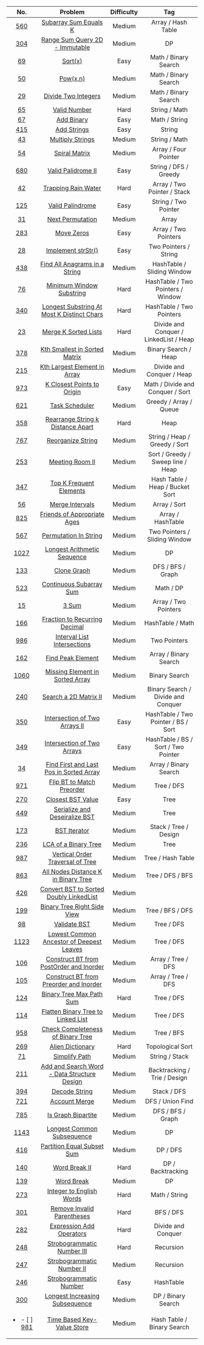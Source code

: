 | No. | Problem | Difficulty | Tag 
| :--------: | :-------: | :---------: | :------:
| [560](https://leetcode.com/problems/subarray-sum-equals-k/) | [Subarray Sum Equals K](https://github.com/weltond/DataStructure/blob/master/LeetCode/array/Lc560SubarraySumEqualsK.java) | Medium | Array / Hash Table
| [304](https://leetcode.com/problems/range-sum-query-2d-immutable/) | [Range Sum Query 2D - Immutable](https://github.com/weltond/DataStructure/blob/master/LeetCode/dp/304-Range-Sum-Query-2D-Immutable.md) | Medium | DP
| [69](https://leetcode.com/problems/sqrtx/) | [Sqrt(x)](https://github.com/weltond/DataStructure/blob/master/LeetCode/search/binarysearch/69-Sqrt(x).md) | Easy | Math / Binary Search
|[50](https://leetcode.com/problems/powx-n/) | [Pow(x,n)](https://github.com/weltond/DataStructure/blob/master/LeetCode/search/binarysearch/Pow.java) | Medium | Math / Binary Search
| [29](https://leetcode.com/problems/divide-two-integers/) | [Divide Two Integers](https://github.com/weltond/DataStructure/blob/master/LeetCode/search/binarysearch/29-Divide-Two-Integers.md) | Medium | Math / Binary Search
| [65](https://leetcode.com/problems/valid-number/) | [Valid Number](https://github.com/weltond/DataStructure/blob/master/LeetCode/string/65-Valid-Number.md) | Hard | String / Math
| [67](https://leetcode.com/problems/add-binary/) | [Add Binary](https://github.com/weltond/DataStructure/blob/master/LeetCode/string/Lc67AddBinary.java) | Easy | Math / String
| [415](https://leetcode.com/problems/add-strings/) | [Add Strings](https://github.com/weltond/DataStructure/blob/master/LeetCode/string/415-Add-Strings.md) | Easy | String
| [43](https://leetcode.com/problems/multiply-strings/) | [Multiply Strings](https://github.com/weltond/DataStructure/blob/master/LeetCode/string/Lc43MultiolyStrings.java) | Medium | String / Math
| [54](https://leetcode.com/problems/spiral-matrix/) | [Spiral Matrix](https://github.com/weltond/DataStructure/blob/master/LeetCode/array/54-Spiral-Matrix.md) | Medium | Array / Four Pointer
| [680](https://leetcode.com/problems/valid-palindrome-ii/) | [Valid Palidrome II](https://github.com/weltond/DataStructure/blob/master/LeetCode/recursion/680-Valid-Palindrome-II.md) | Easy | String / DFS / Greedy
| [42](https://leetcode.com/problems/trapping-rain-water/) | [Trapping Rain Water](https://github.com/weltond/DataStructure/blob/master/LeetCode/array/Lc42TrappingRainWater.java) | Hard | Array / Two Pointer / Stack
| [125](https://leetcode.com/problems/valid-palindrome/) | [Valid Palindrome](https://github.com/weltond/DataStructure/blob/master/LeetCode/string/125-Valid-Palindrome.md) | Easy | String / Two Pointer
| [31](https://leetcode.com/problems/next-permutation/) | [Next Permutation](https://github.com/weltond/DataStructure/blob/master/LeetCode/array/Lc31NextPermutation.java) | Medium | Array
| [283](https://leetcode.com/problems/move-zeroes/) | [Move Zeros](https://github.com/weltond/DataStructure/blob/master/LeetCode/array/283-Move-Zeroes.md) | Easy | Array / Two Pointers
| [28](https://leetcode.com/problems/implement-strstr/) | [Implement strStr()](https://github.com/weltond/DataStructure/blob/master/LeetCode/string/Lc28ImplementStrStr.java) | Easy | Two Pointers / String
| [438](https://leetcode.com/problems/find-all-anagrams-in-a-string/) | [Find All Anagrams in a String](https://github.com/weltond/DataStructure/blob/master/LeetCode/hashmap/438-Find-All-Anagrams-in-a-String.md) | Medium | HashTable / Sliding Window
|  [76](https://leetcode.com/problems/minimum-window-substring/) | [Minimum Window Substring](https://github.com/weltond/DataStructure/blob/master/LeetCode/string/Lc76MinimumWindowSubstring.java) | Hard | HashTable / Two Pointers / Window
| [340]() | [Longest Substring At Most K Distinct Chars](https://github.com/weltond/DataStructure/blob/master/LeetCode/hashmap/340-longest-substring-with-at-most-k-distinct-characters.md) | Hard | HashTable / Two Pointers
|  [23](https://leetcode.com/problems/merge-k-sorted-lists/) | [Merge K Sorted Lists](https://github.com/weltond/DataStructure/blob/master/LeetCode/linkedlist/Lc23MergeKSortedLists.java) | Hard | Divide and Conquer / LinkedList / Heap
| [378](https://leetcode.com/problems/kth-smallest-element-in-a-sorted-matrix/) | [Kth Smallest in Sorted Matrix](https://github.com/weltond/DataStructure/blob/master/LeetCode/heap/378-kth-smallest-element-in-a-sorted-matrix.md) | Medium | Binary Search / Heap
|[215](https://leetcode.com/problems/kth-largest-element-in-an-array/) | [Kth Largest Element in Array](https://github.com/weltond/DataStructure/blob/master/LeetCode/heap/Lc215KthLargestEleInArray.java) | Medium | Divide and Conquer / Heap
|  [973](https://leetcode.com/problems/k-closest-points-to-origin/) | [K Closest Points to Origin](https://github.com/weltond/DataStructure/blob/master/LeetCode/heap/973-k-closest-points-to-origin.md) | Easy | Math / Divide and Conquer / Sort
| [621](https://leetcode.com/problems/task-scheduler/) | [Task Scheduler](https://github.com/weltond/DataStructure/blob/master/LeetCode/greedy/621-Task-Scheduler.md) | Medium | Greedy / Array / Queue
| [358]() | [Rearrange String k Distance Apart](https://github.com/weltond/DataStructure/blob/master/LeetCode/heap/358-Rearrage-String-K-Distance-Apart.md) | Hard | Heap
|  [767](https://leetcode.com/problems/reorganize-string/) | [Reorganize String](https://github.com/weltond/DataStructure/blob/master/LeetCode/heap/767-Reorganize-String.md) | Medium | String / Heap / Greedy / Sort
| [253](https://www.lintcode.com/problem/meeting-rooms-ii/description?_from=ladder&&fromId=130) | [Meeting Room II](https://github.com/weltond/DataStructure/blob/master/LintCode/Companies/FaceBook/919-Meeting-Rooms%20II.md) | Medium | Sort / Greedy / Sweep line / Heap
| [347](https://leetcode.com/problems/top-k-frequent-elements/) | [Top K Frequent Elements](https://github.com/weltond/DataStructure/blob/master/LeetCode/hashmap/347-Top-K-Frequent-Elements.md) | Medium | Hash Table / Heap / Bucket Sort
| [56](https://leetcode.com/problems/merge-intervals/) | [Merge Intervals](https://github.com/weltond/DataStructure/blob/master/LeetCode/array/56-Merge-Intervals.md) | Medium | Array / Sort
| [825](https://leetcode.com/problems/friends-of-appropriate-ages/) | [Friends of Appropriate Ages](https://github.com/weltond/DataStructure/blob/master/LeetCode/array/825-friends-of-appropriate-ages.md) | Medium | Array / HashTable
| [567](https://leetcode.com/problems/permutation-in-string/) | [Permutation In String](https://github.com/weltond/DataStructure/blob/master/LeetCode/string/567-Permutation-In-String.md) | Medium | Two Pointers / Sliding Window
| [1027](https://leetcode.com/problems/longest-arithmetic-sequence/) | [Longest Arithmetic Sequence](https://github.com/weltond/DataStructure/blob/master/LeetCode/dp/1027-Longest-Arithmetic-Sequence.md) | Medium | DP
| [133](https://leetcode.com/problems/clone-graph/) | [Clone Graph](https://github.com/weltond/DataStructure/blob/master/LeetCode/graph/Lc133CloneGraph.java) | Medium | DFS / BFS / Graph
| [523](https://leetcode.com/problems/continuous-subarray-sum/) | [Continuous Subarray Sum](https://github.com/weltond/DataStructure/blob/master/LeetCode/dp/523-Continuous-Subarray-Sum.md) | Medium | Math / DP
| [15](https://leetcode.com/problems/3sum/) | [3 Sum](https://github.com/weltond/DataStructure/blob/master/LeetCode/array/Lc15ThreeSum.java) | Medium | Array / Two Pointers
| [166](https://leetcode.com/problems/fraction-to-recurring-decimal/) | [Fraction to Recurring Decimal](https://github.com/weltond/DataStructure/blob/master/LeetCode/hashmap/166-fraction-to-recurring-decimal.md) | Medium | HashTable / Math
|[986](https://leetcode.com/problems/interval-list-intersections/) | [Interval List Intersections](https://github.com/weltond/DataStructure/blob/master/LeetCode/array/Lc986IntervalListIntersections.java) | Medium | Two Pointers
| [162](https://leetcode.com/problems/find-peak-element/) | [Find Peak Element](https://github.com/weltond/DataStructure/blob/master/LeetCode/search/binarysearch/162-Find-Peak-Element.md) | Medium | Array / Binary Search
| [1060]() | [Missing Element in Sorted Array](https://github.com/weltond/DataStructure/blob/master/LeetCode/search/binarysearch/1060-Missing-Element-In-Sorted-Array.md) | Medium | Binary Search
| [240](https://leetcode.com/problems/search-a-2d-matrix-ii/) | [Search a 2D Matrix II](https://github.com/weltond/DataStructure/blob/master/LeetCode/recursion/Lc240Search2DMatrixII.java) | Medium | Binary Search / Divide and Conquer
| [350](https://leetcode.com/problems/intersection-of-two-arrays-ii/) | [Intersection of Two Arrays II](https://github.com/weltond/DataStructure/blob/master/LeetCode/search/binarysearch/350-intersection-of-two-arrays-ii.md) | Easy | HashTable / Two Pointer / BS / Sort
| [349](https://leetcode.com/problems/intersection-of-two-arrays/) | [Intersection of Two Arrays](https://github.com/weltond/DataStructure/blob/master/LeetCode/search/binarysearch/349-intersection-of-two-arrays.md) | Easy | HashTable / BS / Sort / Two Pointer
| [34](https://leetcode.com/problems/find-first-and-last-position-of-element-in-sorted-array/) | [Find First and Last Pos in Sorted Array](https://github.com/weltond/DataStructure/blob/master/LeetCode/search/binarysearch/34-Find-First-and-Last-Position-of-Element-in-Sorted-Array.md) | Medium | Array / Binary Search
| [971](https://leetcode.com/problems/flip-binary-tree-to-match-preorder-traversal/) | [Flip BT to Match Preorder](https://github.com/weltond/DataStructure/blob/master/LeetCode/tree/971-flip-binary-tree-to-match-preorder-traversal.md) | Medium | Tree / DFS
| [270](https://www.cnblogs.com/grandyang/p/5237170.html) | [Closest BST Value](https://github.com/weltond/DataStructure/blob/master/LeetCode/tree/270-Closest-Binary-Search-Tree-Value.md) | Easy | Tree
| [449](https://leetcode.com/problems/serialize-and-deserialize-bst/) | [Serialize and Deseiralize BST](https://github.com/weltond/DataStructure/blob/master/LeetCode/tree/449-serialize-and-deserialize-bst.md) | Medium | Tree
| [173](https://leetcode.com/problems/binary-search-tree-iterator/) | [BST Iterator](https://github.com/weltond/DataStructure/blob/master/LeetCode/tree/173-binary-search-tree-iterator.md) | Medium | Stack / Tree / Design
|[236](https://leetcode.com/problems/lowest-common-ancestor-of-a-binary-tree/) | [LCA of a Binary Tree](https://github.com/weltond/DataStructure/blob/master/LeetCode/tree/236-LCA-of-Binary-Tree.md) | Medium | Tree
| [987](https://leetcode.com/problems/vertical-order-traversal-of-a-binary-tree/) | [Vertical Order Traversal of Tree](https://github.com/weltond/DataStructure/blob/master/LeetCode/tree/987-Vertical-Order-Traversal.md) | Medium | Tree / Hash Table
| [863](https://leetcode.com/problems/all-nodes-distance-k-in-binary-tree/) | [All Nodes Distance K in Binary Tree](https://github.com/weltond/DataStructure/blob/master/LeetCode/tree/863-All-Nodes-Distance-K-BinaryTree.md) | Medium | Tree / DFS / BFS
| [426](https://www.cnblogs.com/grandyang/p/9615871.html) | [Convert BST to Sorted Doubly LinkedList](https://github.com/weltond/DataStructure/blob/master/LeetCode/tree/426-Convert-BST-to-Sorted-Doubly-LinkedList.md) | Medium | 
| [199](https://leetcode.com/problems/binary-tree-right-side-view/) | [Binary Tree Right Side View](https://github.com/weltond/DataStructure/blob/master/LeetCode/tree/Lc199BinaryTreeRightView.java) | Medium | Tree / BFS / DFS
| [98](https://leetcode.com/problems/validate-binary-search-tree/) | [Validate BST](https://github.com/weltond/DataStructure/blob/master/LeetCode/tree/Lc98ValidateBST.java) | Medium | Tree / DFS
| [1123](https://leetcode.com/problems/lowest-common-ancestor-of-deepest-leaves/) | [Lowest Common Ancestor of Deepest Leaves](https://github.com/weltond/DataStructure/blob/master/LeetCode/tree/1123-lowest-common-ancestor-of-deepest-leaves.md) | Medium | Tree / DFS
| [106](https://leetcode.com/problems/construct-binary-tree-from-inorder-and-postorder-traversal/) | [Construct BT from PostOrder and Inorder](https://github.com/weltond/DataStructure/blob/master/LeetCode/tree/Lc106ConstructBTfromInAndPost.java) | Medium | Array / Tree / DFS
| [105](https://leetcode.com/problems/construct-binary-tree-from-preorder-and-inorder-traversal/) | [Construct BT from Preorder and Inorder](https://github.com/weltond/DataStructure/blob/master/LeetCode/tree/Lc105ConstructBTfromPreAndInorder.java) | Medium | Array / Tree / DFS
| [124](https://leetcode.com/problems/binary-tree-maximum-path-sum/) | [Binary Tree Max Path Sum](https://github.com/weltond/DataStructure/blob/master/LeetCode/tree/Lc124BinaryTreeMaxPathSum.java) | Hard | Tree / DFS
| [114](https://leetcode.com/problems/flatten-binary-tree-to-linked-list/) | [Flatten Binary Tree to Linked List](https://github.com/weltond/DataStructure/blob/master/LeetCode/linkedlist/Lc114FlattenBinaryTreetoLinkedList.java) | Medium | Tree / DFS
| [958](https://leetcode.com/problems/check-completeness-of-a-binary-tree/) | [Check Completeness of Binary Tree](https://github.com/weltond/DataStructure/blob/master/LeetCode/tree/Lc958CheckCompletenessOfBinaryTree.java) | Medium | Tree / BFS
| [269](https://www.cnblogs.com/grandyang/p/5250200.html) | [Alien Dictionary](https://github.com/weltond/DataStructure/blob/master/LintCode/Companies/FaceBook/892-Alien-Dictionary.md) | Hard | Topological Sort
| [71](https://leetcode.com/problems/simplify-path/) | [Simplify Path](https://github.com/weltond/DataStructure/blob/master/LeetCode/stack/71-Simplify-Path.md) | Medium | String / Stack
| [211](https://leetcode.com/problems/add-and-search-word-data-structure-design/) | [Add and Search Word - Data Structure Design](https://github.com/weltond/DataStructure/blob/master/LeetCode/trie/211-Add-And-Search-Word.md) | Medium |  Backtracking / Trie / Design 
| [394](https://leetcode.com/problems/decode-string/) | [Decode String](https://github.com/weltond/DataStructure/blob/master/LeetCode/stack/394-decode-string.md) | Medium | Stack / DFS
| [721](https://leetcode.com/problems/accounts-merge/) | [Account Merge](https://github.com/weltond/DataStructure/blob/master/LeetCode/unionfind/Lc721AccountsMerge.java) | Medium | DFS / Union Find
| [785](https://leetcode.com/problems/is-graph-bipartite/) | [Is Graph Bipartite](https://github.com/weltond/DataStructure/blob/master/LeetCode/graph/Lc785IsGraphBipartite.java) | Medium | DFS / BFS / Graph
| [1143](https://leetcode.com/problems/longest-common-subsequence/) | [Longest Common Subsequence](https://github.com/weltond/DataStructure/blob/master/LeetCode/dp/1143-longest-common-subsequence.md) | Medium | DP 
| [416](https://leetcode.com/problems/partition-equal-subset-sum/) | [Partition Equal Subset Sum](https://github.com/weltond/DataStructure/blob/master/LeetCode/dp/416-Partition-Equal-Subset-Sum.md) | Medium | DP / DFS
| [140](https://leetcode.com/problems/word-break-ii/) | [Word Break II](https://github.com/weltond/DataStructure/blob/master/LeetCode/backtracking/Lc140WordBreakII.java) | Hard | DP / Backtracking
| [139](https://leetcode.com/problems/word-break/) | [Word Break](https://github.com/weltond/DataStructure/blob/master/LeetCode/dp/Lc139WordBreak.java) | Medium | DP
| [273](https://leetcode.com/problems/integer-to-english-words/) | [Integer to English Words](https://github.com/weltond/DataStructure/blob/master/LeetCode/string/273-Integer-To-English-Words.md) | Hard | Math / String
| [301](https://leetcode.com/problems/remove-invalid-parentheses/) | [Remove Invalid Parentheses](https://github.com/weltond/DataStructure/blob/master/LeetCode/recursion/301-remove-invalid-parentheses.md) | Hard | BFS / DFS
| [282](https://leetcode.com/problems/expression-add-operators/) | [Expression Add Operators](https://github.com/weltond/DataStructure/blob/master/LeetCode/backtracking/282-Expression-Add-Operators.md) | Hard | Divide and Conquer
| [248]() | [Strobogrammatic Number III]() | Hard | Recursion
| [247](https://www.lintcode.com/problem/strobogrammatic-number-ii/description) | [Strobogrammatic Number II](https://github.com/weltond/DataStructure/blob/master/LeetCode/recursion/776-Strobogrammatic-Number-II.md) | Medium | Recursion
| [246](https://www.lintcode.com/problem/strobogrammatic-number/description) | [Strobogrammatic Number](https://github.com/weltond/DataStructure/blob/master/LeetCode/hashmap/246-Strobogrammatic-Number.md) | Easy | HashTable
| [300](https://leetcode.com/problems/longest-increasing-subsequence/) | [Longest Increasing Subsequence](https://github.com/weltond/DataStructure/blob/master/LeetCode/dp/300-Longest-Increasing-Subsequence.md) | Medium | DP / Binary Search
| <ul><li>- [ ] [981](https://leetcode.com/problems/time-based-key-value-store/)</li></ul>| [Time Based Key-Value Store]() | Medium | Hash Table / Binary Search | 
